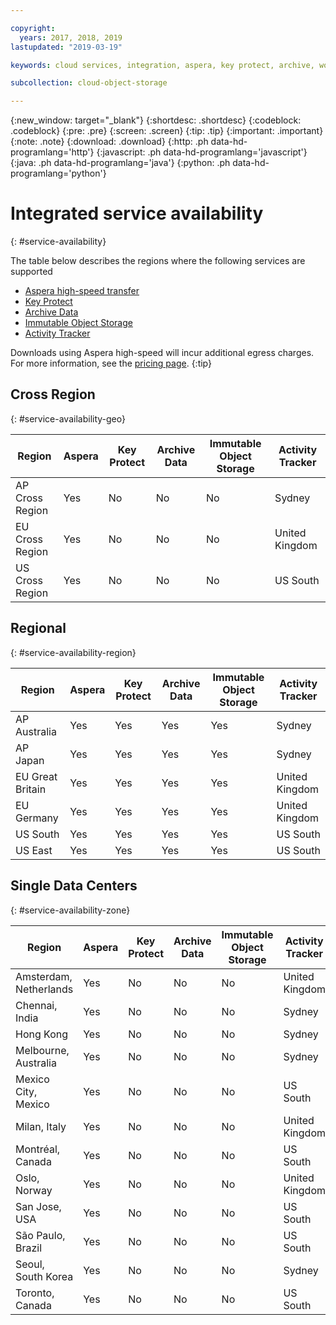 ```yaml
---

copyright:
  years: 2017, 2018, 2019
lastupdated: "2019-03-19"

keywords: cloud services, integration, aspera, key protect, archive, worm

subcollection: cloud-object-storage

---
```

{:new_window: target="_blank"}
{:shortdesc: .shortdesc}
{:codeblock: .codeblock}
{:pre: .pre}
{:screen: .screen}
{:tip: .tip}
{:important: .important}
{:note: .note}
{:download: .download} 
{:http: .ph data-hd-programlang='http'} 
{:javascript: .ph data-hd-programlang='javascript'} 
{:java: .ph data-hd-programlang='java'} 
{:python: .ph data-hd-programlang='python'}

# Integrated service availability
{: #service-availability}

The table below describes the regions where the following services are supported
* [Aspera high-speed transfer](/docs/services/cloud-object-storage/basics?topic=cloud-object-storage-aspera)
* [Key Protect](/docs/services/cloud-object-storage/basics/cloud-object-storage/basics?topic=cloud-object-storage-encryption#sse-kp)
* [Archive Data](/docs/services/cloud-object-storage/basics?topic=cloud-object-storage-archive)
* [Immutable Object Storage](/docs/services/cloud-object-storage/basics?topic=cloud-object-storage-immutable)
* [Activity Tracker](/docs/services/cloud-object-storage/basics?topic=cloud-object-storage-at-events#at_events)


Downloads using Aspera high-speed will incur additional egress charges. For more information, see the [pricing page](https://www.ibm.com/cloud/object-storage).
{:tip}

## Cross Region
{: #service-availability-geo}

<table>
  <thead>
    <tr>
      <th>Region</th>
      <th>Aspera</th>
      <th>Key Protect</th>
      <th>Archive Data</th>
      <th>Immutable Object Storage</th>
      <th>Activity Tracker</th>
    </tr>
  </thead>
  <tr>
    <td>AP Cross Region</td>
    <td>Yes</td>
    <td>No</td>
    <td>No</td>
    <td>No</td>
    <td>Sydney</td>
  </tr>
  <tr>
    <td>EU Cross Region</td>
    <td>Yes</td>
    <td>No</td>
    <td>No</td>
    <td>No</td>
    <td>United Kingdom</td>
  </tr>
  <tr>
    <td>US Cross Region</td>
    <td>Yes</td>
    <td>No</td>
    <td>No</td>
    <td>No</td>
    <td>US South</td>
  </tr>
 </table>





## Regional
{: #service-availability-region}

<table>
  <thead>
    <tr>
      <th>Region</th>
      <th>Aspera</th>
      <th>Key Protect</th>
      <th>Archive Data</th>
      <th>Immutable Object Storage</th>
      <th>Activity Tracker</th>
    </tr>
  </thead>
   <tr>
    <td>AP Australia</td>
    <td>Yes</td>
    <td>Yes</td>
    <td>Yes</td>
    <td>Yes</td>
    <td>Sydney</td>
   </tr>
   <tr>
    <td>AP Japan</td>
    <td>Yes</td>
    <td>Yes</td>
    <td>Yes</td>
    <td>Yes</td>
    <td>Sydney</td>
   </tr>
   <tr>
    <td>EU Great Britain</td>
    <td>Yes</td>
    <td>Yes</td>
    <td>Yes</td>
    <td>Yes</td>
    <td>United Kingdom</td>
   </tr>
   <tr>
    <td>EU Germany</td>
    <td>Yes</td>
    <td>Yes</td>
    <td>Yes</td>
    <td>Yes</td>
    <td>United Kingdom</td>
   </tr>
   <tr>
    <td>US South</td>
    <td>Yes</td>
    <td>Yes</td>
    <td>Yes</td>
    <td>Yes</td>
    <td>US South</td>
   </tr>
   <tr>
    <td>US East</td>
    <td>Yes</td>
    <td>Yes</td>
    <td>Yes</td>
    <td>Yes</td>
    <td>US South</td>
   </tr>
</table>



## Single Data Centers
{: #service-availability-zone}

<table>
  <thead>
    <tr>
      <th>Region</th>
      <th>Aspera</th>
      <th>Key Protect</th>
      <th>Archive Data</th>
      <th>Immutable Object Storage</th>
      <th>Activity Tracker</th>
    </tr>
  </thead>
  <tr>
    <td>Amsterdam, Netherlands</td>
    <td>Yes</td>
    <td>No</td>
    <td>No</td>
    <td>No</td>
    <td>United Kingdom</td>
  </tr>
  <tr>
    <td>Chennai, India</td>
    <td>Yes</td>
    <td>No</td>
    <td>No</td>
    <td>No</td>
    <td>Sydney</td>
  </tr>
  <tr>
    <td>Hong Kong</td>
    <td>Yes</td>
    <td>No</td>
    <td>No</td>
    <td>No</td>
    <td>Sydney</td>
  </tr>
  <tr>
    <td>Melbourne, Australia</td>
    <td>Yes</td>
    <td>No</td>
    <td>No</td>
    <td>No</td>
    <td>Sydney</td>
  </tr>
  <tr>
    <td>Mexico City, Mexico</td>
    <td>Yes</td>
    <td>No</td>
    <td>No</td>
    <td>No</td>
    <td>US South</td>
  </tr>
  <tr>
    <td>Milan, Italy</td>
    <td>Yes</td>
    <td>No</td>
    <td>No</td>
    <td>No</td>
    <td>United Kingdom</td>
  </tr>
  <tr>
    <td>Montréal, Canada</td>
    <td>Yes</td>
    <td>No</td>
    <td>No</td>
    <td>No</td>
    <td>US South</td>
  </tr>
  <tr>
    <td>Oslo, Norway</td>
    <td>Yes</td>
    <td>No</td>
    <td>No</td>
    <td>No</td>
    <td>United Kingdom</td>
  </tr>
  <tr>
    <td>San Jose, USA</td>
    <td>Yes</td>
    <td>No</td>
    <td>No</td>
    <td>No</td>
    <td>US South</td>
  </tr>
  <tr>
    <td>São Paulo, Brazil</td>
    <td>Yes</td>
    <td>No</td>
    <td>No</td>
    <td>No</td>
    <td>US South</td>
  </tr>
  <tr>
    <td>Seoul, South Korea</td>
    <td>Yes</td>
    <td>No</td>
    <td>No</td>
    <td>No</td>
    <td>Sydney</td>
  </tr>
  <tr>
    <td>Toronto, Canada</td>
    <td>Yes</td>
    <td>No</td>
    <td>No</td>
    <td>No</td>
    <td>US South</td>
  </tr>
</table>

